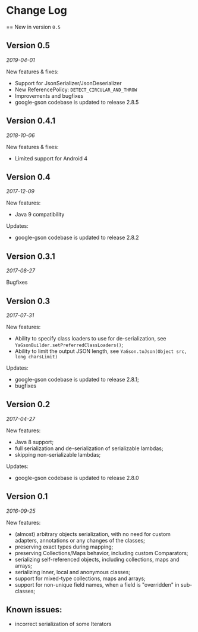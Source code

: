 Change Log
==========

== New in version `0.5`

## Version 0.5

_2019-04-01_

New features & fixes:
* Support for JsonSerializer/JsonDeserializer
* New ReferencePolicy: `DETECT_CIRCULAR_AND_THROW`
* Improvements and bugfixes
* google-gson codebase is updated to release 2.8.5

## Version 0.4.1

_2018-10-06_

New features & fixes:
* Limited support for Android 4

## Version 0.4

_2017-12-09_

New features:
* Java 9 compatibility

Updates:

* google-gson codebase is updated to release 2.8.2

## Version 0.3.1

_2017-08-27_

Bugfixes


## Version 0.3

_2017-07-31_

New features:
* Ability to specify class loaders to use for de-serialization, see `YaGsonBuilder.setPreferredClassLoaders()`;
* Ability to limit the output JSON length, see `YaGson.toJson(Object src, long charsLimit)`

Updates:

* google-gson codebase is updated to release 2.8.1;
* bugfixes


## Version 0.2

_2017-04-27_

New features:
* Java 8 support;
* full serialization and de-serialization of serializable lambdas;
* skipping non-serializable lambdas;

Updates:

* google-gson codebase is updated to release 2.8.0



## Version 0.1

_2016-09-25_

New features:
* (almost) arbitrary objects serialization, with no need for custom adapters, annotations or any changes of the classes;
* preserving exact types during mapping;
* preserving Collections/Maps behavior, including custom Comparators;
* serializing self-referenced objects, including collections, maps and arrays;
* serializing inner, local and anonymous classes;
* support for mixed-type collections, maps and arrays;
* support for non-unique field names, when a field is "overridden" in sub-classes;

## Known issues:
* incorrect serialization of some Iterators
